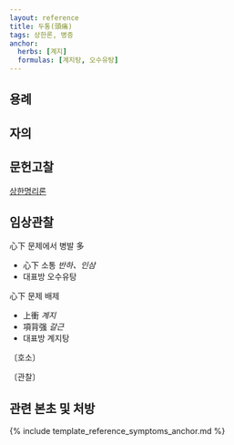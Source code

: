 ```yaml
---
layout: reference
title: 두통(頭痛)
tags: 상한론, 병증
anchor:
  herbs: [계지]
  formulas: [계지탕, 오수유탕]
---
```



## 용례



## 자의




## 문헌고찰

[상한명리론]({{site.baseurl}}/reference/Books/Etc/상한명리론#두통)

## 임상관찰

心下 문제에서 병발 多
* 心下 소통 _반하、인삼_
* 대표방 오수유탕

心下 문제 배제
* 上衝 _계지_
* 項背强 _갈근_
* 대표방 계지탕


〔호소〕



〔관찰〕




## 관련 본초 및 처방


{% include template_reference_symptoms_anchor.md %}
